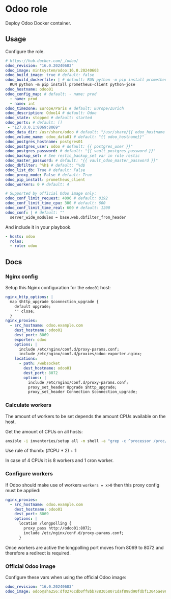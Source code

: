 # Odoo role

Deploy Odoo Docker container.

## Usage

Configure the role.

```yml
# https://hub.docker.com/_/odoo/
odoo_revision: "16.0.20240603"
odoo_image: mintsystem/odoo:16.0.20240603
odoo_build_image: true # default: false
odoo_build_dockerfile: | # default: RUN python -m pip install prometheus-client
  RUN python -m pip install prometheus-client python-jose
odoo_hostname: odoo01
odoo_config_map: # default: - name: prod
  - name: prod
  - name: int
odoo_timezone: Europe/Paris # default: Europe/Zurich
odoo_description: Odoo14 # default: Odoo
odoo_state: stopped # default: started
odoo_ports: # default: []
 - "127.0.0.1:8069:8069"
odoo_data_dir: /usr/share/odoo # default: "/usr/share/{{ odoo_hostname }}"
odoo_volume_name: odoo_data01 # default: "{{ odoo_hostname}}"
odoo_postgres_hostname: postgres01
odoo_postgres_user: odoo # default: {{ postgres_user }}"
odoo_postgres_password: # default: "{{ vault_postgres_password }}"
odoo_backup_set: # See restic_backup_set var in role restic
odoo_master_password: # default: "{{ vault_odoo_master_password }}"
odoo_dbfilter: ^%h$ # default: ^%d$
odoo_list_db: True # default: False
odoo_proxy_mode: False # default: True
odoo_pip_install: prometheus_client
odoo_workers: 0 # default: 4

# Supported by official Odoo image only:
odoo_conf_limit_request: 4096 # default: 8192
odoo_conf_limit_time_cpu: 300 # default: 600
odoo_conf_limit_time_real: 600 # default: 1200
odoo_conf: | # default: ""
  server_wide_modules = base,web,dbfilter_from_header
```

And include it in your playbook.

```yml
- hosts: odoo
  roles:
  - role: odoo
```

## Docs

### Nginx config

Setup this Nginx configuration for the `odoo01` host:

```yaml
nginx_http_options: |
  map $http_upgrade $connection_upgrade {
    default upgrade;
    '' close;
  }
nginx_proxies:
  - src_hostname: odoo.example.com
    dest_hostname: odoo01
    dest_port: 8069
    exporter: odoo
    options: |
      include /etc/nginx/conf.d/proxy-params.conf;
      include /etc/nginx/conf.d/proxies/odoo-exporter.nginx;
    locations:
      - path: /websocket
        dest_hostname: odoo01
        dest_port: 8072
        options: |
          include /etc/nginx/conf.d/proxy-params.conf;
          proxy_set_header Upgrade $http_upgrade;
          proxy_set_header Connection $connection_upgrade;
```

### Calculate workers

The amount of workers to be set depends the amount CPUs available on the host.

Get the amount of CPUs on all hosts:

```bash
ansible -i inventories/setup all -m shell -a "grep -c ^processor /proc/cpuinfo"
```

Use rule of thumb: (#CPU * 2) + 1

In case of 4 CPUs it is 8 workers and 1 cron worker.

### Configure workers

If Odoo should make use of workers `workers = x>0` then this proxy config must be applied:

```yaml
nginx_proxies:
  - src_hostname: odoo.example.com
    dest_hostname: odoo01
    dest_port: 8069
    options: |
      location /longpolling {
        proxy_pass http://odoo01:8072;
        include /etc/nginx/conf.d/proxy-params.conf;
      }
```

Once workers are active the longpolling port moves from 8069 to 8072 and therefore a redirect is required.

### Official Odoo image

Configure these vars when using the official Odoo image:

```yml
odoo_revision: "16.0.20240603"
odoo_image: odoo@sha256:df0276cdb0ff8bb7883058071daf898d90fdbf13045ae96d131584660878da84
```
